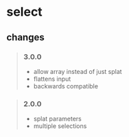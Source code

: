# select

## changes
> ### 3.0.0
> - allow array instead of just splat
> - flattens input
> - backwards compatible

> ### 2.0.0
> - splat parameters
> - multiple selections
